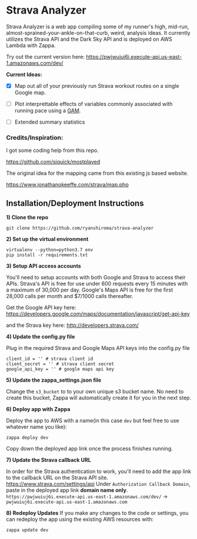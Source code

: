 # Strava Analyzer


Strava Analyzer is a web app compiling some of my runner's high, mid-run, almost-sprained-your-ankle-on-that-curb, weird, analysis ideas. It currently utilizes the Strava API and the Dark Sky API and is deployed on AWS Lambda with Zappa.

Try out the current version here: https://pwjwuiuj6i.execute-api.us-east-1.amazonaws.com/dev/


**Current Ideas:**

- [x] Map out all of your previously run Strava workout routes on a single Google map. 

- [ ]  Plot interprettable effects of variables commonly associated with running pace using a [GAM](https://en.wikipedia.org/wiki/Generalized_additive_model).

- [ ] Extended summary statistics



### Credits/Inspiration:

I got some coding help from this repo.

https://github.com/siquick/mostplayed

The original idea for the mapping came from this existing js based website.

https://www.jonathanokeeffe.com/strava/map.php



## Installation/Deployment Instructions

**1) Clone the repo**
```
git clone https://github.com/ryanshiroma/strava-analyzer
```

**2) Set up the virtual environment**
```
virtualenv --python=python3.7 env
pip install -r requirements.txt
```

**3) Setup API access accounts**

You'll need to setup accounts with both Google and Strava to access their APIs.
Strava's API is free for use under 600 requests every 15 minutes with a maximum of 30,000 per day.
Google's Maps API is free for the first 28,000 calls per month and $7/1000 calls thereafter. 

Get the Google API key here:
https://developers.google.com/maps/documentation/javascript/get-api-key

and the Strava key here: 
http://developers.strava.com/

**4) Update the config.py file**

Plug in the required Strava and Google Maps API keys into the config.py file
```
client_id = '' # strava client id
client_secret = '' # strava client secret
google_api_key = '' # google maps api key
```

**5) Update the zappa_settings.json file**

Change the `s3_bucket` to to your own unique s3 bucket name. No need to create this bucket, Zappa will automatically create it for you in the next step.

**6) Deploy app with Zappa**

Deploy the app to AWS with a name(in this case `dev` but feel free to use whatever name you like):
```
zappa deploy dev
```
Copy down the deployed app link once the process finishes running.

**7) Update the Strava callback URL**

In order for the Strava authentication to work, you'll need to add the app link to the callback URL on the Strava API site.
https://www.strava.com/settings/api
Under `Authorization Callback Domain`, paste in the deployed app link **domain name only**.
`https://pwjwuiuj6i.execute-api.us-east-1.amazonaws.com/dev/` -> `pwjwuiuj6i.execute-api.us-east-1.amazonaws.com`

**8) Redeploy Updates**
If you make any changes to the code or settings, you can redeploy the app using the existing AWS resources with:
```
zappa update dev
```





